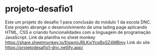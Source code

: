 # projeto-desafio1
Este um projeto do desafio 1 para conclusão do módulo 1 da escola DNC. Este projeto abrange o desenvolvimento de uma lading page aplicando HTML, CSS e criando funcionalidades com a linguagem de programação JavaScript.
Link da planilha no sheet monkey https://share.sheetmonkey.io/f/qwmiJRLKxjYcpBxSZ4MBmy
Link do site https://projetodesafio1-dnc.netlify.app/
